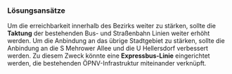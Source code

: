 ### Lösungsansätze 
Um die erreichbarkeit innerhalb des Bezirks weiter zu stärken, sollte die **Taktung** der 
bestehenden Bus- und Straßenbahn Linien weiter erhöht werden. Um die Anbindung an das übrige Stadtgebiet zu stärken,
sollte die Anbindung an die <span class="marker-label" id="marker-label-s-mehrower">S Mehrower Allee</span> und die <span class="marker-label" id="marker-label-u-hellersdorf">U Hellersdorf</span> verbessert werden. Zu diesem Zweck könnte eine **Expressbus-Linie** eingerichtet werden, die bestehenden ÖPNV-Infrastruktur
miteinander verknüpft. 
